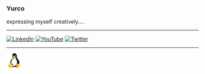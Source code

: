 ### Yurco
expressing myself creatively....

---

[![LinkedIn](https://img.shields.io/badge/LinkedIn-0077B5?style=for-the-badge&logo=linkedin&logoColor=white)](https://www.linkedin.com/in/juraj-bos%C3%BD-81567622b/)
[![YouTube](https://img.shields.io/badge/Youtube-FF0000?style=for-the-badge&logo=youtube&logoColor=white)](https://www.youtube.com/channel/UCXMUwwHYSSDjBiTNIOwFztg)
[![Twitter](https://img.shields.io/badge/Twitter-1DA1F2?style=for-the-badge&logo=twitter&logoColor=white)](https://twitter.com/the_yurco)

---
<img src="https://raw.githubusercontent.com/teamedwardforever/Readme-Generator/71f25dd8b98329b168142a6b782a107b75eab178/svg/Skills/Other/linux-original.svg" alt="Linux" width="40"/>

